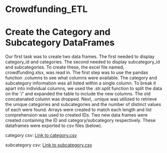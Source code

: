 # Crowdfunding_ETL
# Create the Category and Subcategory DataFrames

Our first task was to create two data frames. The first needed to display category_id and categories. The second needed to display subcategory_id and subcategories. To create these, the excel file named, crowdfunding.xlsx, was read in. The first step was to use the pandas function .columns to see what columns were available. The category and subcategory information was all listed within a single column. To break it apart into individual columns, we used the .str.split function to split the data on the '/' and expanded the table to include the new columns. The old concatanated column was dropped. 
Next, .unique was utilized to retrieve the unique categories and subcategories and the number of distinct values of each were found. Arrays were created to match each length and list comprehension was used to created IDs. Two new data frames were created containing the ID and category/subcategory respectively. These dataframes were exported to csv files (below).

category csv:
[Link to category.csv]([(https://github.com/MITCHELLWYNE/Crowdfunding_ETL/blob/3fa804faa27a9bbe5dcf9c8dde0cb36b8d587173/Starter_Files/Resources/campaign.csv)])

subcategory csv:
[Link to subcategory.csv]([https://github.com/MITCHELLWYNE/Crowdfunding_ETL/blob/3fa804faa27a9bbe5dcf9c8dde0cb36b8d587173/Starter_Files/Resources/subcategory.csv])

